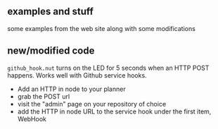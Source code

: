 ## examples and stuff

some examples from the web site along with some modifications

## new/modified code

```github_hook.nut``` turns on the LED for 5 seconds when an HTTP POST happens. Works well with Github service hooks.

  * Add an HTTP in node to your planner
  * grab the POST url
  * visit the "admin" page on your repository of choice
  * add the HTTP in node URL to the service hook under the first item, WebHook